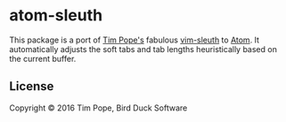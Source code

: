 # atom-sleuth

This package is a port of [Tim Pope's](https://github.com/tpope) fabulous [vim-sleuth](https://github.com/tpope/vim-sleuth) to [Atom](https://atom.io/). It automatically adjusts the soft tabs and tab lengths heuristically based on the current buffer.

## License

Copyright © 2016 Tim Pope, Bird Duck Software